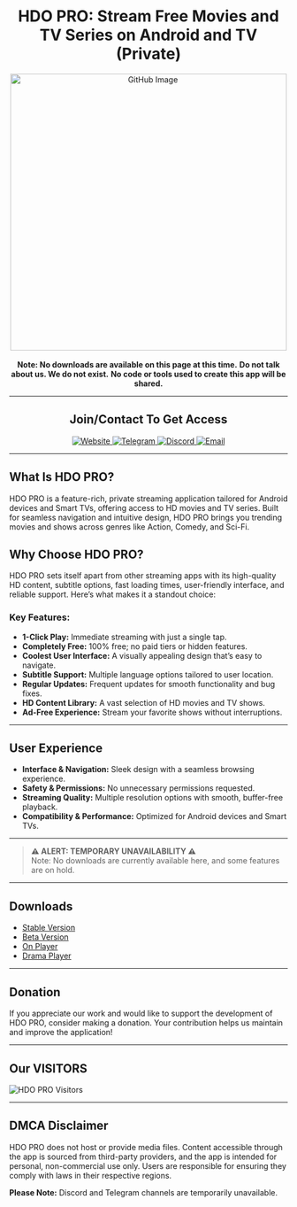 <h1 align="center">HDO PRO: Stream Free Movies and TV Series on Android and TV (Private)</h1>

<div align="center">
    <img src="https://github.com/user-attachments/assets/f23fcaf8-3da2-4546-9029-ebf0eeee2268" alt="GitHub Image" width="500">
    <br><br>
    <strong>Note: No downloads are available on this page at this time.</strong>  
    <strong>Do not talk about us. We do not exist.</strong>  
    <strong>No code or tools used to create this app will be shared.</strong>
</div>

---

<h2 align="center">Join/Contact To Get Access</h2>

<div align="center">
    <a href="https://hdopro.netlify.app/">
        <img src="https://img.shields.io/badge/Website-Visit-brightgreen" alt="Website">
    </a>
    <a href="#">
        <img src="https://img.shields.io/badge/Telegram-Temporarily_Unavailable-lightgrey" alt="Telegram">
    </a>
    <a href="#">
        <img src="https://img.shields.io/badge/Discord-Temporarily_Unavailable-lightgrey" alt="Discord">
    </a>
    <a href="mailto:hdopro@protonmail.com">
        <img src="https://img.shields.io/badge/Email-Contact-red" alt="Email">
    </a>
</div>

---

## **What Is HDO PRO?**

HDO PRO is a feature-rich, private streaming application tailored for Android devices and Smart TVs, offering access to HD movies and TV series. Built for seamless navigation and intuitive design, HDO PRO brings you trending movies and shows across genres like Action, Comedy, and Sci-Fi.

## **Why Choose HDO PRO?**

HDO PRO sets itself apart from other streaming apps with its high-quality HD content, subtitle options, fast loading times, user-friendly interface, and reliable support. Here’s what makes it a standout choice:

### Key Features:
- **1-Click Play:** Immediate streaming with just a single tap.
- **Completely Free:** 100% free; no paid tiers or hidden features.
- **Coolest User Interface:** A visually appealing design that’s easy to navigate.
- **Subtitle Support:** Multiple language options tailored to user location.
- **Regular Updates:** Frequent updates for smooth functionality and bug fixes.
- **HD Content Library:** A vast selection of HD movies and TV shows.
- **Ad-Free Experience:** Stream your favorite shows without interruptions.

---

## **User Experience**

- **Interface & Navigation:** Sleek design with a seamless browsing experience.
- **Safety & Permissions:** No unnecessary permissions requested.
- **Streaming Quality:** Multiple resolution options with smooth, buffer-free playback.
- **Compatibility & Performance:** Optimized for Android devices and Smart TVs.

---

> **⚠️ ALERT: TEMPORARY UNAVAILABILITY ⚠️**  
> Note: No downloads are currently available here, and some features are on hold.

---

## **Downloads**

- [Stable Version](#) 
- [Beta Version](#) 
- [On Player](#) 
- [Drama Player](#) 

---

## **Donation**

If you appreciate our work and would like to support the development of HDO PRO, consider making a donation. Your contribution helps us maintain and improve the application!

---

## **Our VISITORS**

<img src="https://count.getloli.com/get/@:hdopro" alt="HDO PRO Visitors" />

---

## **DMCA Disclaimer**

HDO PRO does not host or provide media files. Content accessible through the app is sourced from third-party providers, and the app is intended for personal, non-commercial use only. Users are responsible for ensuring they comply with laws in their respective regions.

**Please Note:** Discord and Telegram channels are temporarily unavailable.
